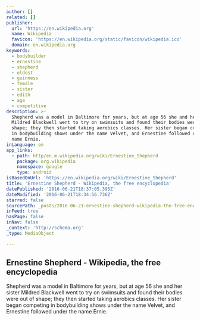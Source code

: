```yaml
---
author: []
related: []
publisher:
  url: 'https://en.wikipedia.org'
  name: Wikipedia
  favicon: 'https://en.wikipedia.org/static/favicon/wikipedia.ico'
  domain: en.wikipedia.org
keywords:
  - bodybuilder
  - ernestine
  - shepherd
  - oldest
  - guinness
  - female
  - sister
  - edith
  - age
  - competitive
description: >-
  Shepherd was a model in Baltimore for years, but at age 56 she and her sister
  Mildred Blackwell went to try on swimsuits and found their bodies were out of
  shape; they then started taking aerobics classes. Her sister began competing
  in bodybuilding shows under the name Velvet, and Ernestine followed under the
  name Ernie.
inLanguage: en
app_links:
  - path: http/en.m.wikipedia.org/wiki/Ernestine_Shepherd
    package: org.wikipedia
    namespace: google
    type: android
isBasedOnUrl: 'https://en.wikipedia.org/wiki/Ernestine_Shepherd'
title: 'Ernestine Shepherd - Wikipedia, the free encyclopedia'
datePublished: '2016-06-21T18:37:05.395Z'
dateModified: '2016-06-21T18:34:56.736Z'
starred: false
sourcePath: _posts/2016-06-21-ernestine-shepherd-wikipedia-the-free-encyclopedia.md
inFeed: true
hasPage: false
inNav: false
_context: 'http://schema.org'
_type: MediaObject

---
```

<article style=""><h1>Ernestine Shepherd - Wikipedia, the free encyclopedia</h1><p>Shepherd was a model in Baltimore for years, but at age 56 she and her sister Mildred Blackwell went to try on swimsuits and found their bodies were out of shape; they then started taking aerobics classes. Her sister began competing in bodybuilding shows under the name Velvet, and Ernestine followed under the name Ernie.</p></article>